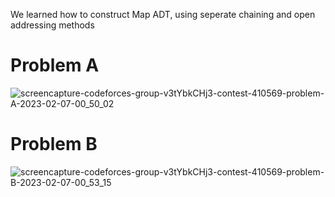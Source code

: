 We learned how to construct Map ADT, using seperate chaining and open addressing methods
# Problem A
![screencapture-codeforces-group-v3tYbkCHj3-contest-410569-problem-A-2023-02-07-00_50_02](https://user-images.githubusercontent.com/66916141/217096070-e21b962c-246a-4adb-b09a-7ab18d378aa5.png)

# Problem B
![screencapture-codeforces-group-v3tYbkCHj3-contest-410569-problem-B-2023-02-07-00_53_15](https://user-images.githubusercontent.com/66916141/217096315-9b2c1059-5d9a-444d-90ba-a066beff9fe6.png)
